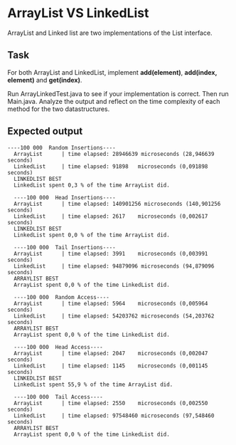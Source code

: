 # ArrayList VS LinkedList

ArrayList and Linked list are two implementations of the List interface. 

## Task
For both ArrayList and LinkedList, implement **add(element)**, **add(index, element)** and **get(index)**.

Run ArrayLinkedTest.java to see if your implementation is correct.
Then run Main.java. Analyze the output and reflect on the time complexity of each method for the two datastructures.

## Expected output
```
----100 000  Random Insertions----
  ArrayList      | time elapsed: 28946639 microseconds (28,946639 seconds)
  LinkedList     | time elapsed: 91898   microseconds (0,091898 seconds)
  LINKEDLIST BEST
  LinkedList spent 0,3 % of the time ArrayList did.

  ----100 000  Head Insertions----
  ArrayList      | time elapsed: 140901256 microseconds (140,901256 seconds)
  LinkedList     | time elapsed: 2617    microseconds (0,002617 seconds)
  LINKEDLIST BEST
  LinkedList spent 0,0 % of the time ArrayList did.

  ----100 000  Tail Insertions----
  ArrayList      | time elapsed: 3991    microseconds (0,003991 seconds)
  LinkedList     | time elapsed: 94879096 microseconds (94,879096 seconds)
  ARRAYLIST BEST
  ArrayList spent 0,0 % of the time LinkedList did.

  ----100 000  Random Access----
  ArrayList      | time elapsed: 5964    microseconds (0,005964 seconds)
  LinkedList     | time elapsed: 54203762 microseconds (54,203762 seconds)
  ARRAYLIST BEST
  ArrayList spent 0,0 % of the time LinkedList did.

  ----100 000  Head Access----
  ArrayList      | time elapsed: 2047    microseconds (0,002047 seconds)
  LinkedList     | time elapsed: 1145    microseconds (0,001145 seconds)
  LINKEDLIST BEST
  LinkedList spent 55,9 % of the time ArrayList did.

  ----100 000  Tail Access----
  ArrayList      | time elapsed: 2550    microseconds (0,002550 seconds)
  LinkedList     | time elapsed: 97548460 microseconds (97,548460 seconds)
  ARRAYLIST BEST
  ArrayList spent 0,0 % of the time LinkedList did.
  ```
